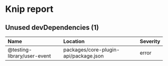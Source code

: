 # Knip report

## Unused devDependencies (1)

| Name                        | Location     | Severity |
| :-------------------------- | :----------- | :------- |
| @testing-library/user-event | packages/core-plugin-api/package.json | error    |

